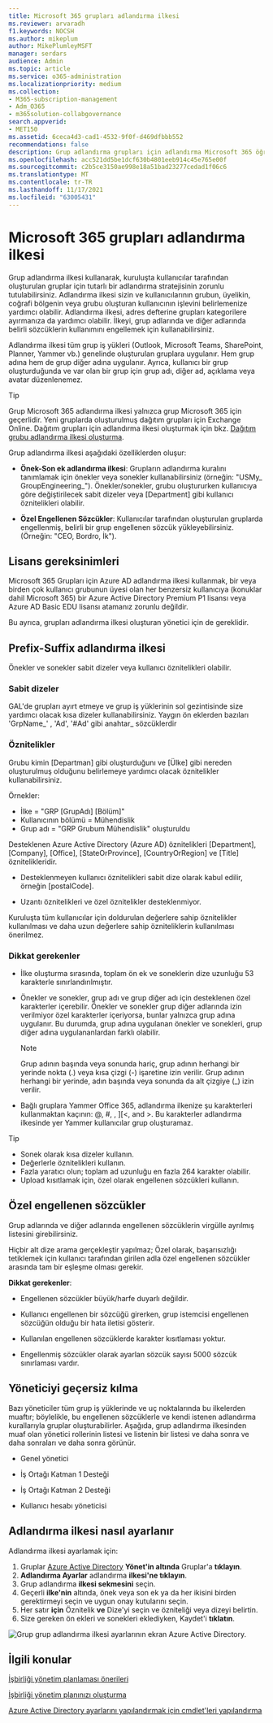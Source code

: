 ```yaml
---
title: Microsoft 365 grupları adlandırma ilkesi
ms.reviewer: arvaradh
f1.keywords: NOCSH
ms.author: mikeplum
author: MikePlumleyMSFT
manager: serdars
audience: Admin
ms.topic: article
ms.service: o365-administration
ms.localizationpriority: medium
ms.collection:
- M365-subscription-management
- Adm_O365
- m365solution-collabgovernance
search.appverid:
- MET150
ms.assetid: 6ceca4d3-cad1-4532-9f0f-d469dfbbb552
recommendations: false
description: Grup adlandırma grupları için adlandırma Microsoft 365 öğrenin.
ms.openlocfilehash: acc521dd5be1dcf630b4801eeb914c45e765e00f
ms.sourcegitcommit: c2b5ce3150ae998e18a51bad23277cedad1f06c6
ms.translationtype: MT
ms.contentlocale: tr-TR
ms.lasthandoff: 11/17/2021
ms.locfileid: "63005431"
---
```

# <a name="microsoft-365-groups-naming-policy"></a>Microsoft 365 grupları adlandırma ilkesi

Grup adlandırma ilkesi kullanarak, kuruluşta kullanıcılar tarafından oluşturulan gruplar için tutarlı bir adlandırma stratejisinin zorunlu tutulabilirsiniz. Adlandırma ilkesi sizin ve kullanıcılarının grubun, üyelikin, coğrafi bölgenin veya grubu oluşturan kullanıcının işlevini belirlemenize yardımcı olabilir. Adlandırma ilkesi, adres defterine grupları kategorilere ayırmanıza da yardımcı olabilir. İlkeyi, grup adlarında ve diğer adlarında belirli sözcüklerin kullanımını engellemek için kullanabilirsiniz.

Adlandırma ilkesi tüm grup iş yükleri (Outlook, Microsoft Teams, SharePoint, Planner, Yammer vb.) genelinde oluşturulan gruplara uygulanır. Hem grup adına hem de grup diğer adına uygulanır. Ayrıca, kullanıcı bir grup oluşturduğunda ve var olan bir grup için grup adı, diğer ad, açıklama veya avatar düzenlenemez.

> [!TIP]
> Grup Microsoft 365 adlandırma ilkesi yalnızca grup Microsoft 365 için geçerlidir. Yeni gruplarda oluşturulmuş dağıtım grupları için Exchange Online. Dağıtım grupları için adlandırma ilkesi oluşturmak için bkz. [Dağıtım grubu adlandırma ilkesi oluşturma](/exchange/recipients-in-exchange-online/manage-distribution-groups/create-group-naming-policy).

Grup adlandırma ilkesi aşağıdaki özelliklerden oluşur:

- **Önek-Son ek adlandırma ilkesi**: Grupların adlandırma kuralını tanımlamak için önekler veya sonekler kullanabilirsiniz (örneğin: "USMy\_ GroupEngineering\_"). Önekler/sonekler, grubu oluştururken kullanıcıya göre değiştirilecek sabit dizeler veya [Department] gibi kullanıcı öznitelikleri olabilir.

- **Özel Engellenen Sözcükler**: Kullanıcılar tarafından oluşturulan gruplarda engellenmiş, belirli bir grup engellenen sözcük yükleyebilirsiniz. (Örneğin: "CEO, Bordro, İk").

## <a name="licensing-requirements"></a>Lisans gereksinimleri

Microsoft 365 Grupları için Azure AD adlandırma ilkesi kullanmak, bir veya birden çok kullanıcı grubunun üyesi olan her benzersiz kullanıcıya (konuklar dahil Microsoft 365) bir Azure Active Directory Premium P1 lisansı veya Azure AD Basic EDU lisansı atamanız zorunlu değildir.

Bu ayrıca, grupları adlandırma ilkesi oluşturan yönetici için de gereklidir.

## <a name="prefix-suffix-naming-policy"></a>Prefix-Suffix adlandırma ilkesi

Önekler ve sonekler sabit dizeler veya kullanıcı öznitelikleri olabilir.

### <a name="fixed-strings"></a>Sabit dizeler

GAL'de grupları ayırt etmeye ve grup iş yüklerinin sol gezintisinde size yardımcı olacak kısa dizeler kullanabilirsiniz. Yaygın ön eklerden bazıları 'GrpName\_' , 'Ad', '\#Ad' gibi anahtar\_ sözcüklerdir

### <a name="attributes"></a>Öznitelikler

Grubu kimin [Departman] gibi oluşturduğunı ve [Ülke] gibi nereden oluşturulmuş olduğunu belirlemeye yardımcı olacak öznitelikler kullanabilirsiniz.

Örnekler:

- İlke = "GRP [GrupAdı] [Bölüm]"
- Kullanıcının bölümü = Mühendislik
- Grup adı = "GRP Grubum Mühendislik" oluşturuldu

Desteklenen Azure Active Directory (Azure AD) öznitelikleri [Department], [Company], [Office], [StateOrProvince], [CountryOrRegion] ve [Title] öznitelikleridir.

- Desteklenmeyen kullanıcı öznitelikleri sabit dize olarak kabul edilir, örneğin [postalCode].

- Uzantı öznitelikleri ve özel öznitelikler desteklenmiyor.

Kuruluşta tüm kullanıcılar için doldurulan değerlere sahip öznitelikler kullanılması ve daha uzun değerlere sahip özniteliklerin kullanılması önerilmez.

### <a name="things-to-look-out-for"></a>Dikkat gerekenler

- İlke oluşturma sırasında, toplam ön ek ve soneklerin dize uzunluğu 53 karakterle sınırlandırılmıştır.

- Önekler ve sonekler, grup adı ve grup diğer adı için desteklenen özel karakterler içerebilir. Önekler ve sonekler grup diğer adlarında izin verilmiyor özel karakterler içeriyorsa, bunlar yalnızca grup adına uygulanır. Bu durumda, grup adına uygulanan önekler ve sonekleri, grup diğer adına uygulananlardan farklı olabilir.

  > [!NOTE]
  > Grup adının başında veya sonunda hariç, grup adının herhangi bir yerinde nokta (.) veya kısa çizgi (-) işaretine izin verilir. Grup adının herhangi bir yerinde, adın başında veya sonunda da alt çizgiye (_) izin verilir.

- Bağlı gruplara Yammer Office 365, adlandırma ilkenize şu karakterleri kullanmaktan kaçının: @, \#, , \]\[\<, and \>. Bu karakterler adlandırma ilkesinde yer Yammer kullanıcılar grup oluşturamaz.

> [!Tip]
> - Sonek olarak kısa dizeler kullanın.
> - Değerlerle öznitelikleri kullanın.
> - Fazla yaratıcı olun; toplam ad uzunluğu en fazla 264 karakter olabilir.
> - Upload kısıtlamak için, özel olarak engellenen sözcükleri kullanın.

## <a name="custom-blocked-words"></a>Özel engellenen sözcükler

Grup adlarında ve diğer adlarında engellenen sözcüklerin virgülle ayrılmış listesini girebilirsiniz.

Hiçbir alt dize arama gerçekleştir yapılmaz; Özel olarak, başarısızlığı tetiklemek için kullanıcı tarafından girilen adla özel engellenen sözcükler arasında tam bir eşleşme olması gerekir.

**Dikkat gerekenler**:

- Engellenen sözcükler büyük/harfe duyarlı değildir.

- Kullanıcı engellenen bir sözcüğü girerken, grup istemcisi engellenen sözcüğün olduğu bir hata iletisi gösterir.

- Kullanılan engellenen sözcüklerde karakter kısıtlaması yoktur.

- Engellenmiş sözcükler olarak ayarlan sözcük sayısı 5000 sözcük sınırlaması vardır.

## <a name="admin-override"></a>Yöneticiyi geçersiz kılma

Bazı yöneticiler tüm grup iş yüklerinde ve uç noktalarında bu ilkelerden muaftır; böylelikle, bu engellenen sözcüklerle ve kendi istenen adlandırma kurallarıyla gruplar oluşturabilirler. Aşağıda, grup adlandırma ilkesinden muaf olan yönetici rollerinin listesi ve listenin bir listesi ve daha sonra ve daha sonraları ve daha sonra görünür.

- Genel yönetici

- İş Ortağı Katman 1 Desteği

- İş Ortağı Katman 2 Desteği

- Kullanıcı hesabı yöneticisi

## <a name="how-to-set-up-the-naming-policy"></a>Adlandırma ilkesi nasıl ayarlanır

Adlandırma ilkesi ayarlamak için:

1. Gruplar [Azure Active Directory](https://aad.portal.azure.com) **Yönet'in altında** Gruplar'a **tıklayın**.
2. **Adlandırma Ayarlar** adlandırma **ilkesi'ne tıklayın**.
3. Grup adlandırma **ilkesi sekmesini** seçin.
4. Geçerli **ilke'nin** altında, önek veya son ek ya da her ikisini birden gerektirmeyi seçin ve uygun onay kutularını seçin.
5. Her satır **için** Öznitelik **ve** Dize'yi seçin ve özniteliği veya dizeyi belirtin.
6. Size gereken ön ekleri ve sonekleri eklediyken, Kaydet'i **tıklatın**.

![Grup grup adlandırma ilkesi ayarlarının ekran Azure Active Directory.](../media/groups-naming-policy-azure.png)

## <a name="related-topics"></a>İlgili konular

[İşbirliği yönetim planlaması önerileri](collaboration-governance-overview.md#collaboration-governance-planning-recommendations)

[İşbirliği yönetim planınızı oluşturma](collaboration-governance-first.md)

[Azure Active Directory ayarlarını yapılandırmak için cmdlet'leri yapılandırma](/azure/active-directory/enterprise-users/groups-settings-cmdlets)
